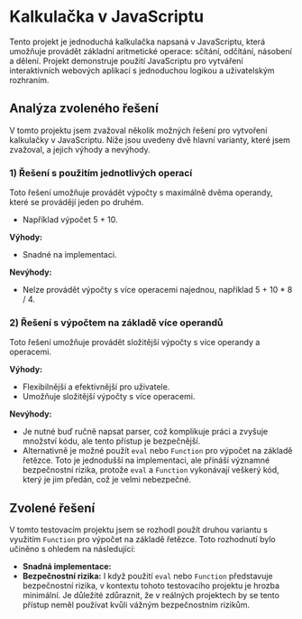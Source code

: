 # Kalkulačka v JavaScriptu

Tento projekt je jednoduchá kalkulačka napsaná v JavaScriptu, která umožňuje provádět základní aritmetické operace: sčítání, odčítání, násobení a dělení. Projekt demonstruje použití JavaScriptu pro vytváření interaktivních webových aplikací s jednoduchou logikou a uživatelským rozhraním.

## Analýza zvoleného řešení

V tomto projektu jsem zvažoval několik možných řešení pro vytvoření kalkulačky v JavaScriptu. Níže jsou uvedeny dvě hlavní varianty, které jsem zvažoval, a jejich výhody a nevýhody.

### 1) Řešení s použitím jednotlivých operací

Toto řešení umožňuje provádět výpočty s maximálně dvěma operandy, které se provádějí jeden po druhém.

- Například výpočet 5 + 10.

**Výhody:**

- Snadné na implementaci.

**Nevýhody:**

- Nelze provádět výpočty s více operacemi najednou, například 5 + 10 \* 8 / 4.

### 2) Řešení s výpočtem na základě více operandů

Toto řešení umožňuje provádět složitější výpočty s více operandy a operacemi.

**Výhody:**

- Flexibilnější a efektivnější pro uživatele.
- Umožňuje složitější výpočty s více operacemi.

**Nevýhody:**

- Je nutné buď ručně napsat parser, což komplikuje práci a zvyšuje množství kódu, ale tento přístup je bezpečnější.
- Alternativně je možné použít `eval` nebo `Function` pro výpočet na základě řetězce. Toto je jednodušší na implementaci, ale přináší významné bezpečnostní rizika, protože `eval` a `Function` vykonávají veškerý kód, který je jim předán, což je velmi nebezpečné.

## Zvolené řešení

V tomto testovacím projektu jsem se rozhodl použít druhou variantu s využitím `Function` pro výpočet na základě řetězce. Toto rozhodnutí bylo učiněno s ohledem na následující:

- **Snadná implementace:**
- **Bezpečnostní rizika:** I když použití `eval` nebo `Function` představuje bezpečnostní rizika, v kontextu tohoto testovacího projektu je hrozba minimální. Je důležité zdůraznit, že v reálných projektech by se tento přístup neměl používat kvůli vážným bezpečnostním rizikům.

